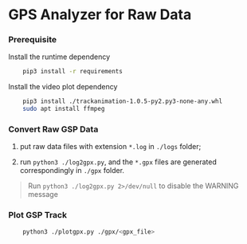 
# GPS Analyzer for Raw Data

### Prerequisite
Install the runtime dependency

```bash
    pip3 install -r requirements
```

Install the video plot dependency
```bash
    pip3 install ./trackanimation-1.0.5-py2.py3-none-any.whl
    sudo apt install ffmpeg
```

### Convert Raw GSP Data

1. put raw data files with extension `*.log` in `./logs` folder;

2. run `python3 ./log2gpx.py`, and the `*.gpx` files are generated correspondingly in `./gpx` folder.
> Run `python3 ./log2gpx.py 2>/dev/null` to disable the WARNING message

### Plot GSP Track
```bash
    python3 ./plotgpx.py ./gpx/<gpx_file>
```
